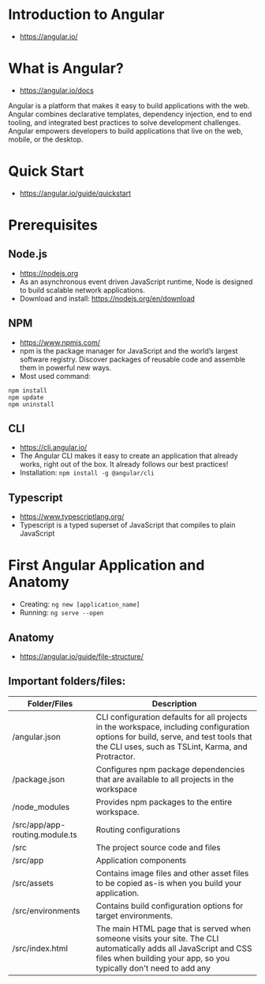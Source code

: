 
# Introduction to Angular
- https://angular.io/

# What is Angular?
- https://angular.io/docs

Angular is a platform that makes it easy to build applications with the web. Angular combines declarative templates, dependency injection, end to end tooling, and integrated best practices to solve development challenges. Angular empowers developers to build applications that live on the web, mobile, or the desktop.

# Quick Start
- https://angular.io/guide/quickstart

# Prerequisites

## Node.js
- https://nodejs.org
- As an asynchronous event driven JavaScript runtime, Node is designed to build scalable network applications.
- Download and install: https://nodejs.org/en/download

## NPM
- https://www.npmjs.com/
- npm is the package manager for JavaScript and the world’s largest software registry. Discover packages of reusable code and assemble them in powerful new ways.
- Most used command:
```
npm install
npm update
npm uninstall
```

## CLI
- https://cli.angular.io/
- The Angular CLI makes it easy to create an application that already works, right out of the box. It already follows our best practices!
- Installation:
```npm install -g @angular/cli```

## Typescript
- https://www.typescriptlang.org/
- Typescript is a typed superset of JavaScript that compiles to plain JavaScript

# First Angular Application and Anatomy
- Creating: ```ng new [application_name]```
- Running: ```ng serve --open```

## Anatomy
- https://angular.io/guide/file-structure/

## Important folders/files:

| Folder/Files | Description |
-------------- | -----------
| /angular.json	| CLI configuration defaults for all projects in the workspace, including configuration options for build, serve, and test tools that the CLI uses, such as TSLint, Karma, and Protractor. |
| /package.json	| Configures npm package dependencies that are available to all projects in the workspace |
| /node_modules	| Provides npm packages to the entire workspace. |
| /src/app/app-routing.module.ts | Routing configurations |
| /src | The project source code and files |
| /src/app | Application components |
| /src/assets | Contains image files and other asset files to be copied as-is when you build your application. |
| /src/environments | Contains build configuration options for target environments. |
| /src/index.html | The main HTML page that is served when someone visits your site. The CLI automatically adds all JavaScript and CSS files when building your app, so you typically don't need to add any <script> or<link> tags here manually. |
| /src/styles.css | Global styles |
| /src/main.ts | The main entry point for your app. Compiles the application with the JIT compiler and bootstraps the application's root module (AppModule) to run in the browser. |
| /src/app/ | Contains your app's logic and data. Angular components, templates, and styles go here. | 
| /src/app/app.component.ts | Defines the logic for the app's root component, named AppComponent. The view associated with this root component becomes the root of the view hierarchy as you add components and services to your app. | 
| /src/app/app.component.html | Defines the HTML template associated with the root AppComponent. |
| /src/app/app.component.css | Defines the base CSS stylesheet for the root AppComponent. |
| /src/app/app.component.spec.ts | Defines a unit test for the root AppComponent. |
| /src/app/app.module.ts | Defines the root module, named AppModule, that tells Angular how to assemble the application. |
| /src/app/ | Contains image files and other asset files to be copied as-is when you build your application.	Contains image files and other asset files to be copied as-is when you build your application. |

## Files to inspect
- /angular.json
- /package.json
- /src/app/app.module.ts
- /src/app/app-routing.module.ts
- /src/index.html
  - `<app-root></app-root>`
- /src/styles.css
- /src/app/app.component.ts
- /src/app/app.component.html
- /src/app/app.component.css
  - `selector: 'app-root'`
- /src/app/app.component.spec.ts
- /node_modules

# Preparing for a new project

## Cleaning files

- `app.component.ts`
```
import { Component } from '@angular/core';

@Component({
  selector: 'app-root',
  templateUrl: './app.component.html',
  styleUrls: ['./app.component.css']
})
export class AppComponent {
}
```

- `app.component.html`
```
<div style="text-align:center">
  <h1>Learning Angular</h1>
</div>
<router-outlet></router-outlet>
```

## Creating a component
- command: `ng generate component data-binding`
- output:
```
CREATE src/app/data-binding/data-binding.component.html (31 bytes)
CREATE src/app/data-binding/data-binding.component.spec.ts (664 bytes)
CREATE src/app/data-binding/data-binding.component.ts (292 bytes)
CREATE src/app/data-binding/data-binding.component.css (0 bytes)
```
- Inspect each file

## Addinting the component to the Application
- Add the component `selector` as an HTML tag to the `app.component.html`

## Basics about data binding and HTML template
### Showing component properties with interpolation
  - Use the double curly braces: `{{property}}`
  - Component class
```
import { Component, OnInit } from '@angular/core';
@Component({
  selector: 'app-data-binding',
  templateUrl: './data-binding.component.html',
  styleUrls: ['./data-binding.component.css']
})
export class DataBindingComponent implements OnInit {
  user_name: string;
  constructor() { 
    this.user_name = "Jose";
  }
  ngOnInit() {
  }
}
```
  - HTML template
```
<p>
  User Name: {{user_name}}
</p>
```
### Interpoloation looping thru data
- Use `*ngFor="let element of collection"`
- Component class
```
import { Component, OnInit } from '@angular/core';
@Component({
  selector: 'app-data-binding',
  templateUrl: './data-binding.component.html',
  styleUrls: ['./data-binding.component.css']
})
export class DataBindingComponent implements OnInit {
  names: string[];
  constructor() { 
    this.names = ['Jose', 'Leila', 'Artur'];
  }
  ngOnInit() {
  }
}
```
- HTML template
```
<ul>
  <li *ngFor="let name of names">{{name}}</li>
</ul>
```

# Architecture Overview
## Modules
## Components
## Templates, Directives, and data binding
## Services and dependency injection
## Routing


